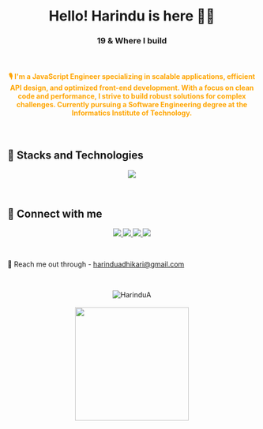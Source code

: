 <h1 align="center">Hello! Harindu is here 👋🏻 </h1>
<h3 align="center">19 & Where I build</h3>

<br>

<h4 align="center" style="color: orange;">
  <b>🎙️ I'm a JavaScript Engineer specializing in scalable applications, efficient API design, and optimized front-end development. 
  With a focus on clean code and performance, I strive to build robust solutions for complex challenges. 
  Currently pursuing a Software Engineering degree at the Informatics Institute of Technology.</b>
</h4>

<br>

## 🚀 Stacks and Technologies
<p align="center">
  <img src="https://skillicons.dev/icons?i=react,nodejs,sqlserver,git,html,css,js,java,docker,figma,gcp,antdesign" />
</p>

<br>

## 🤝 Connect with me
<p align="center">
  <a href="https://www.linkedin.com/in/harindu-adhikari-201269243/" target="_blank">
    <img src="https://skillicons.dev/icons?i=linkedin" />
  </a>
  <a href="https://medium.com/@harinduadhikari" target="_blank">
    <img src="https://skillicons.dev/icons?i=medium" />
  </a>
  <a href="mailto:harinduadhikari@gmail.com">
    <img src="https://skillicons.dev/icons?i=gmail" />
  </a>
  <a href="https://www.hackerrank.com/profile/harinduadhikari" target="_blank">
    <img src="https://skillicons.dev/icons?i=hackerrank" />
  </a>
</p>

<br>

💬 Reach me out through - harinduadhikari@gmail.com <br>

<br>

<p align="center">
  <img src="https://github-readme-streak-stats.herokuapp.com/?user=HarinduA&theme=tokyonight&background=00000000&border=FF9102&stroke=FF9102&ring=FF9102&fire=FF9102&currStreakNum=FF9102&sideNums=FF9102&currStreakLabel=FF9102&sideLabels=FF9102&dates=FF9102" alt="HarinduA"/>
  <br><br>
  <img height="230em" src="https://github-profile-summary-cards.vercel.app/api/cards/profile-details?username=HarinduA&theme=github_dark"/>
</p>
